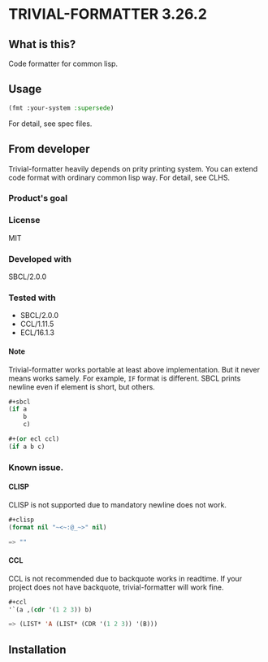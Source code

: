 # TRIVIAL-FORMATTER 3.26.2
## What is this?
Code formatter for common lisp.

## Usage

```lisp
(fmt :your-system :supersede)
```

For detail, see spec files.

## From developer
Trivial-formatter heavily depends on prity printing system.
You can extend code format with ordinary common lisp way.
For detail, see CLHS.

### Product's goal

### License
MIT

### Developed with
SBCL/2.0.0

### Tested with
* SBCL/2.0.0
* CCL/1.11.5
* ECL/16.1.3

#### Note
Trivial-formatter works portable at least above implementation.
But it never means works samely.
For example, `IF` format is different.
SBCL prints newline even if element is short, but others.

```lisp
#+sbcl
(if a
    b
    c)

#+(or ecl ccl)
(if a b c)
```
### Known issue.
#### CLISP
CLISP is not supported due to mandatory newline does not work.

```lisp
#+clisp
(format nil "~<~:@_~>" nil)

=> ""
```

#### CCL
CCL is not recommended due to backquote works in readtime.
If your project does not have backquote, trivial-formatter will work fine.

```lisp
#+ccl
'`(a ,(cdr '(1 2 3)) b)

=> (LIST* 'A (LIST* (CDR '(1 2 3)) '(B)))
```

## Installation

